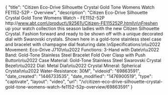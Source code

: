 {
    "title": "Citizen Eco-Drive Silhouette Crystal Gold Tone Womens Watch FE1152-52P - Overview",
    "description": "Citizen Eco-Drive Silhouette Crystal Gold Tone Womens Watch - FE1152-52P http:\/\/www.abt.com\/product\/92561\/Citizen-FE115252P.html\n\nFreshen up your watch collection this season ladies with the new Citizen Silhouette Crystal. Fashion forward and ready to be shown off with a unique decorated dial with Swarovski crystals. Shown here in a gold-tone stainless steel case and bracelet with champagne dial featuring date.\nSpecifications:\n\u2022 Movement: Eco-Drive J710\n\u2022 Functions: 3-Hand with Date\n\u2022 Band: Gold-Tone Stainless Steel Bracelet Fold Over Clasp with Push Button\n\u2022 Case Material: Gold-Tone Stainless Steel Swarovski Crystal Bezel\n\u2022 Dial: Metal Dial\n\u2022 Crystal Mineral: Spherical Crystal\n\u2022 Water-Resistance: 30M",
    "videoid": "69863591",
    "date_created": "1446733535",
    "date_modified": "1476900519",
    "type": "captivate",
    "layout": "video",
    "url": "\/v\/citizen-eco-drive-silhouette-crystal-gold-tone-womens-watch-fe1152-52p-overview\/69863591"
}